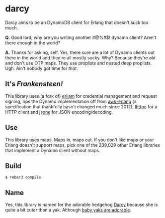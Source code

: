 darcy
=====
Darcy aims to be an DynamoDB client for Erlang that doesn't suck too much.

**Q.** Good lord, why are you writing another #@%#$! dynamo client? Aren't there
enough in the world? 

**A.** Thanks for asking, self. Yes, there sure are a lot of Dynamo clients out
there in the world and they're all mostly sucky. Why?  Because they're old and
don't use OTP maps. They use proplists and nested deep proplists. Ugh. Ain't
nobody got time for *that*.

It's *Frankensteen!*
--------------------
This library uses (a fork of) [erliam][1] for credential management and request
signing, rips the Dynamo implementation off from [aws-erlang][2] (a specification 
that thankfully hasn't changed much since 2012), [lhttpc][4] for a HTTP client
and [jsone][3] for JSON encoding/decoding.  

Use
---
This library uses maps. Maps in, maps out. If you don't like maps or your
Erlang doesn't support maps, pick one of the 239,029 other Erlang libraries
that implement a Dynamo client without maps.

Build
-----

    $ rebar3 compile

Name
----
Yes, this library is named for the adorable hedgehog [Darcy][5] because she is
quite a bit cuter than a yak. Although [baby yaks are adorable][6].

[1]: https://github.com/mrallen1/erliam
[2]: https://github.com/jkakar/aws-erlang
[3]: https://github.com/sile/jsone
[4]: https://github.com/alertlogic/lhttpc
[5]: https://www.instagram.com/darcytheflyinghedgehog/
[6]: https://bing.com/images/search?q=baby+yaks

